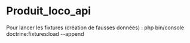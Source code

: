 # Produit_loco_api

Pour lancer les fixtures (création de fausses données) :
php bin/console doctrine:fixtures:load --append